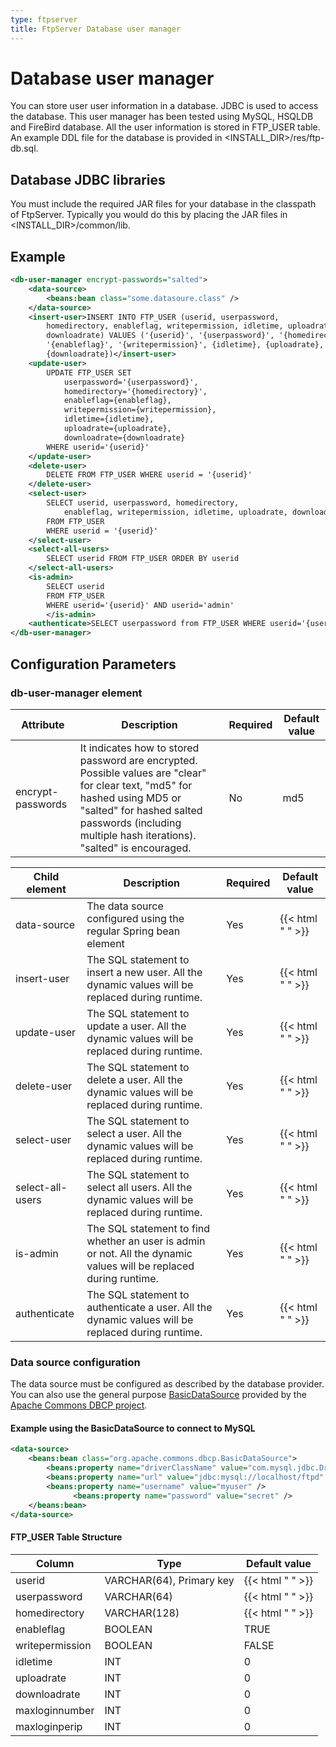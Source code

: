 ```yaml
---
type: ftpserver
title: FtpServer Database user manager
---
```


# Database user manager

You can store user user information in a database. JDBC is used to access the database. This user manager has been tested using MySQL, HSQLDB and FireBird database. All the user information is stored in FTP_USER table. An example DDL file for the database is provided in <INSTALL_DIR>/res/ftp-db.sql.

## Database JDBC libraries

You must include the required JAR files for your database in the classpath of FtpServer. Typically you would do this by placing the JAR files in <INSTALL_DIR>/common/lib.

## Example

```xml
<db-user-manager encrypt-passwords="salted">
    <data-source>
        <beans:bean class="some.datasoure.class" />
    </data-source>
    <insert-user>INSERT INTO FTP_USER (userid, userpassword,
        homedirectory, enableflag, writepermission, idletime, uploadrate,
        downloadrate) VALUES ('{userid}', '{userpassword}', '{homedirectory}',
        '{enableflag}', '{writepermission}', {idletime}, {uploadrate},
        {downloadrate})</insert-user>
    <update-user>
        UPDATE FTP_USER SET
            userpassword='{userpassword}',
            homedirectory='{homedirectory}',
            enableflag={enableflag},
            writepermission={writepermission},
            idletime={idletime},
            uploadrate={uploadrate},
            downloadrate={downloadrate}
        WHERE userid='{userid}'
    </update-user>
    <delete-user>
        DELETE FROM FTP_USER WHERE userid = '{userid}'
    </delete-user>
    <select-user>
        SELECT userid, userpassword, homedirectory,
            enableflag, writepermission, idletime, uploadrate, downloadrate 
        FROM FTP_USER 
        WHERE userid = '{userid}'
    </select-user>
    <select-all-users>
        SELECT userid FROM FTP_USER ORDER BY userid
    </select-all-users>
    <is-admin>
        SELECT userid 
        FROM FTP_USER 
        WHERE userid='{userid}' AND userid='admin'
        </is-admin>
    <authenticate>SELECT userpassword from FTP_USER WHERE userid='{userid}'</authenticate>
</db-user-manager>
```

## Configuration Parameters

### db-user-manager element

| Attribute | Description | Required | Default value |
|---|---|---|---|
| encrypt-passwords | It indicates how to stored password are encrypted. Possible values are "clear" for clear text, "md5" for hashed using MD5 or "salted" for hashed salted passwords (including multiple hash iterations). "salted" is encouraged. | No | md5 |


| Child element | Description | Required | Default value |
|---|---|---|---|
| data-source | The data source configured using the regular Spring bean element | Yes | {{< html "&nbsp;" >}} |
| insert-user | The SQL statement to insert a new user. All the dynamic values will be replaced during runtime. | Yes | {{< html "&nbsp;" >}} |
| update-user | The SQL statement to update a user. All the dynamic values will be replaced during runtime. | Yes | {{< html "&nbsp;" >}} |
| delete-user | The SQL statement to delete a user. All the dynamic values will be replaced during runtime. | Yes | {{< html "&nbsp;" >}} |
| select-user | The SQL statement to select a user. All the dynamic values will be replaced during runtime. | Yes | {{< html "&nbsp;" >}} |
| select-all-users | The SQL statement to select all users. All the dynamic values will be replaced during runtime. | Yes | {{< html "&nbsp;" >}} |
| is-admin | The SQL statement to find whether an user is admin or not. All the dynamic values will be replaced during runtime. | Yes | {{< html "&nbsp;" >}} |
| authenticate | The SQL statement to authenticate a user. All the dynamic values will be replaced during runtime. | Yes | {{< html "&nbsp;" >}} |

### Data source configuration

The data source must be configured as described by the database provider. You can also use the general purpose [BasicDataSource](http://jakarta.apache.org/commons/dbcp/apidocs/org/apache/commons/dbcp/BasicDataSource.html) provided by the [Apache Commons DBCP project](http://jakarta.apache.org/commons/dbcp/).

#### Example using the BasicDataSource to connect to MySQL

```xml
<data-source>
    <beans:bean class="org.apache.commons.dbcp.BasicDataSource">
        <beans:property name="driverClassName" value="com.mysql.jdbc.Driver" />
        <beans:property name="url" value="jdbc:mysql://localhost/ftpd" />
        <beans:property name="username" value="myuser" />
              <beans:property name="password" value="secret" />
    </beans:bean>
</data-source>
```

#### FTP_USER Table Structure

| Column | Type | Default value |
|---|---|---|
| userid | VARCHAR(64), Primary key | {{< html "&nbsp;" >}} |
| userpassword | VARCHAR(64) | {{< html "&nbsp;" >}} |
| homedirectory | VARCHAR(128) | {{< html "&nbsp;" >}} |
| enableflag | BOOLEAN | TRUE |
| writepermission | BOOLEAN | FALSE |
| idletime | INT | 0 |
| uploadrate | INT | 0 |
| downloadrate | INT | 0 |
| maxloginnumber | INT | 0 |
| maxloginperip | INT | 0 |
